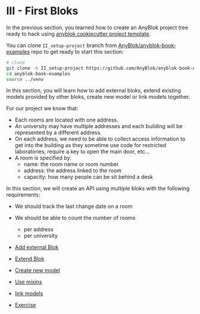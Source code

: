 # III - First Bloks

In the previous section, you learned how to create an AnyBlok project tree
ready to hack using [anyblok cookiecutter project template](
https://github.com/AnyBlok/cookiecutter-anyblok-project).

You can clone ``II_setup-project`` branch from [AnyBlok/anyblok-book-examples](
https://github.com/AnyBlok/anyblok-book-examples) repo to get ready to start
this section:

```bash
# clone 
git clone -b II_setup-project https://github.com/AnyBlok/anyblok-book-examples anyblok
cd anyblok-book-examples
source ../venv
```
In this section, you will learn how to add external bloks, extend existing models
provided by other bloks, create new model or link models together.

For our project we know that:

* Each rooms are located with one address. 
* An university may have multiple addresses and each building will be
  represented by a different address.
* On each address, we need to be able to collect access information
  to get into the building as they sometime use code for restricted
  laboratories, require a key to open the main door, etc...
* A room is specified by:    
    * name: the room name or room number
    * address: the address linked to the room
    * capacity: how many people can be sit behind a desk

In this section, we will create an API using multiple bloks with the following
requirements:

* We should track the last change date on a room
* We should be able to count the number of rooms
    * per address
    * per university


* [Add external Blok](01_external_blok.md)
* [Extend Blok](02_extend_blok.md)
* [Create new model](03_create_model.md)
* [Use mixins](04_mixins.md)
* [link models](05_link_models.md)
* [Exercise](06_exercices.md)
